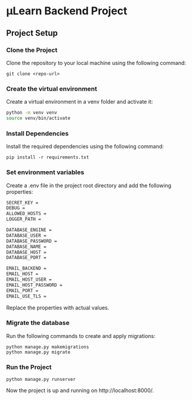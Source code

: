 # µLearn Backend Project

## Project Setup

### Clone the Project
Clone the repository to your local machine using the following command:

```commandline
git clone <repo-url>
```

### Create the virtual environment
Create a virtual environment in a venv folder and activate it:
```bash
python -m venv venv
source venv/bin/activate
```
### Install Dependencies
Install the required dependencies using the following command:
```commandline
pip install -r requirements.txt
```

### Set environment variables
Create a .env file in the project root directory and add the following properties:
```markdown
SECRET_KEY =
DEBUG =
ALLOWED_HOSTS =
LOGGER_PATH = 

DATABASE_ENGINE =
DATABASE_USER =
DATABASE_PASSWORD =
DATABASE_NAME =
DATABASE_HOST =
DATABASE_PORT =

EMAIL_BACKEND = 
EMAIL_HOST = 
EMAIL_HOST_USER =
EMAIL_HOST_PASSWORD = 
EMAIL_PORT = 
EMAIL_USE_TLS = 

```
Replace the properties with actual values.

### Migrate the database
Run the following commands to create and apply migrations:
```commandline
python manage.py makemigrations
python manage.py migrate
```

### Run the Project
```commandline
python manage.py runserver
```

Now the project is up and running on http://localhost:8000/.
